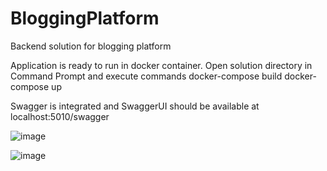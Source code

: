 # BloggingPlatform
Backend solution for blogging platform

Application is ready to run in docker container.
Open solution directory in Command Prompt and execute commands 
  docker-compose build
  docker-compose up
  
Swagger is integrated and SwaggerUI should be available at 
localhost:5010/swagger

![image](https://user-images.githubusercontent.com/55854842/206917478-bf7d1656-6540-4836-b6f6-f05312be9557.png)

![image](https://user-images.githubusercontent.com/55854842/206917846-36d387cb-6c5d-4d13-b66a-1b3a6203705d.png)


